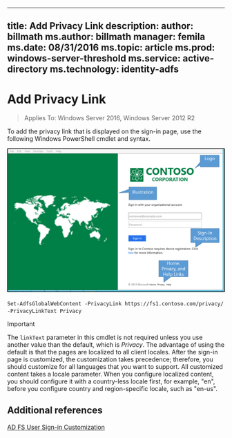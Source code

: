 
---
title: Add Privacy Link 
description:
author: billmath
ms.author: billmath
manager: femila
ms.date: 08/31/2016
ms.topic: article
ms.prod: windows-server-threshold
ms.service: active-directory
ms.technology: identity-adfs
---
# Add Privacy Link 

>Applies To: Windows Server 2016, Windows Server 2012 R2

To add the privacy link that is displayed on the sign\-in page, use the following Windows PowerShell cmdlet and syntax.  

![](media/AD-FS-user-sign-in-customization/ADFS_Blue_Custom2.png) 
  
 
`Set-AdfsGlobalWebContent -PrivacyLink https://fs1.contoso.com/privacy/ -PrivacyLinkText Privacy`  
 
  
> [!IMPORTANT]  
> The `linkText` parameter in this cmdlet is not required unless you use another value than the default, which is *Privacy*. The advantage of using the default is that the pages are localized to all client locales. After the sign\-in page is customized, the customization takes precedence; therefore, you should customize for all languages that you want to support. All customized content takes a locale parameter. When you configure localized content, you should configure it with a country\-less locale first, for example, "en", before you configure country and region\-specific locale, such as "en\-us".  

## Additional references 
[AD FS User Sign-in Customization](AD-FS-user-sign-in-customization.md)  
